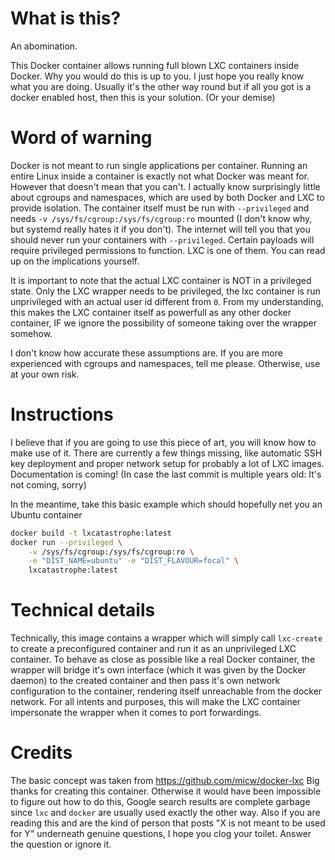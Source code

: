 # What is this?
An abomination.

This Docker container allows running full blown LXC containers inside Docker. Why you would do this is up to you. I just hope you really know what you are doing. Usually it's the other way round but if all you got is a docker enabled host, then this is your solution. (Or your demise)

# Word of warning
Docker is not meant to run single applications per container. Running an entire Linux inside a container is exactly not what Docker was meant for. However that doesn't mean that you can't. I actually know surprisingly little about cgroups and namespaces, which are used by both Docker and LXC to provide isolation. The container itself must be run with `--privileged` and needs `-v /sys/fs/cgroup:/sys/fs/cgroup:ro` mounted (I don't know why, but systemd really hates it if you don't). The internet will tell you that you should never run your containers with `--privileged`. Certain payloads will require privileged permissions to function. LXC is one of them. You can read up on the implications yourself.

It is important to note that the actual LXC container is NOT in a privileged state. Only the LXC wrapper needs to be privileged, the lxc container is run unprivileged with an actual user id different from `0`. From my understanding, this makes the LXC container itself as powerfull as any other docker container, IF we ignore the possibility of someone taking over the wrapper somehow.

I don't know how accurate these assumptions are. If you are more experienced with cgroups and namespaces, tell me please. Otherwise, use at your own risk.

# Instructions
I believe that if you are going to use this piece of art, you will know how to make use of it. There are currently a few things missing, like automatic SSH key deployment and proper network setup for probably a lot of LXC images. Documentation is coming! (In case the last commit is multiple years old: It's not coming, sorry)

In the meantime, take this basic example which should hopefully net you an Ubuntu container
```bash
docker build -t lxcatastrophe:latest
docker run --privileged \
	-v /sys/fs/cgroup:/sys/fs/cgroup:ro \
	-e "DIST_NAME=ubuntu" -e "DIST_FLAVOUR=focal" \
	lxcatastrophe:latest
```

# Technical details
Technically, this image contains a wrapper which will simply call `lxc-create` to create a preconfigured container and run it as an unprivileged LXC container. To behave as close as possible like a real Docker container, the wrapper will bridge it's own interface (which it was given by the Docker daemon) to the created container and then pass it's own network configuration to the container, rendering itself unreachable from the docker network. For all intents and purposes, this will make the LXC container impersonate the wrapper when it comes to port forwardings.

# Credits
The basic concept was taken from https://github.com/micw/docker-lxc
Big thanks for creating this container. Otherwise it would have been impossible to figure out how to do this, Google search results are complete garbage since `lxc` and `docker` are usually used exactly the other way. Also if you are reading this and are the kind of person that posts "X is not meant to be used for Y" underneath genuine questions, I hope you clog your toilet. Answer the question or ignore it.